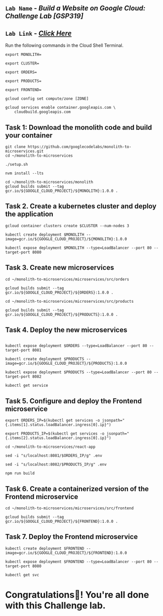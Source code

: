 ## `Lab Name` - *Build a Website on Google Cloud: Challenge Lab [GSP319]*

## `Lab Link` - [*Click Here*](https://www.cloudskillsboost.google/focuses/11765?parent=catalog)

Run the following commands in the Cloud Shell Terminal.

```
export MONOLITH=

export CLUSTER=

export ORDERS=

export PRODUCTS=

export FRONTEND=

gcloud config set compute/zone [ZONE]

gcloud services enable container.googleapis.com \
    cloudbuild.googleapis.com
```

## Task 1: Download the monolith code and build your container

```
git clone https://github.com/googlecodelabs/monolith-to-microservices.git
cd ~/monolith-to-microservices

./setup.sh

nvm install --lts

cd ~/monolith-to-microservices/monolith
gcloud builds submit --tag gcr.io/${GOOGLE_CLOUD_PROJECT}/${MONOLITH}:1.0.0 .
```

## Task 2. Create a kubernetes cluster and deploy the application

```
gcloud container clusters create $CLUSTER --num-nodes 3

kubectl create deployment $MONOLITH --image=gcr.io/${GOOGLE_CLOUD_PROJECT}/${MONOLITH}:1.0.0

kubectl expose deployment $MONOLITH --type=LoadBalancer --port 80 --target-port 8080
```

## Task 3. Create new microservices

```
cd ~/monolith-to-microservices/microservices/src/orders

gcloud builds submit --tag gcr.io/${GOOGLE_CLOUD_PROJECT}/${ORDERS}:1.0.0 .

cd ~/monolith-to-microservices/microservices/src/products

gcloud builds submit --tag gcr.io/${GOOGLE_CLOUD_PROJECT}/${PRODUCTS}:1.0.0 .
```

## Task 4. Deploy the new microservices


```kubectl create deployment $ORDERS --image=gcr.io/${GOOGLE_CLOUD_PROJECT}/${ORDERS}:1.0.0

kubectl expose deployment $ORDERS --type=LoadBalancer --port 80 --target-port 8081

kubectl create deployment $PRODUCTS --image=gcr.io/${GOOGLE_CLOUD_PROJECT}/${PRODUCTS}:1.0.0

kubectl expose deployment $PRODUCTS --type=LoadBalancer --port 80 --target-port 8082

kubectl get service
```

## Task 5. Configure and deploy the Frontend microservice

```
export ORDERS_IP=$(kubectl get services -o jsonpath="{.items[1].status.loadBalancer.ingress[0].ip}")

export PRODUCTS_IP=$(kubectl get services -o jsonpath="{.items[2].status.loadBalancer.ingress[0].ip}")

cd ~/monolith-to-microservices/react-app

sed -i "s/localhost:8081/$ORDERS_IP/g" .env

sed -i "s/localhost:8082/$PRODUCTS_IP/g" .env

npm run build
```

## Task 6. Create a containerized version of the Frontend microservice

```
cd ~/monolith-to-microservices/microservices/src/frontend

gcloud builds submit --tag gcr.io/${GOOGLE_CLOUD_PROJECT}/${FRONTEND}:1.0.0 .
```

## Task 7. Deploy the Frontend microservice

```
kubectl create deployment $FRONTEND --image=gcr.io/${GOOGLE_CLOUD_PROJECT}/${FRONTEND}:1.0.0

kubectl expose deployment $FRONTEND --type=LoadBalancer --port 80 --target-port 8080

kubectl get svc
```

# Congratulations🎉! You're all done with this Challenge lab.
